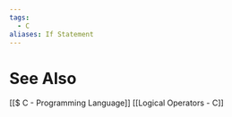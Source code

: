 ```yaml
---
tags:
  - C
aliases: If Statement
---
```



# See Also
[[$ C - Programming Language]]
[[Logical Operators - C]]